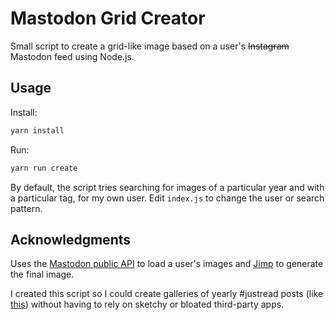 # Mastodon Grid Creator

Small script to create a grid-like image based on a user's ~~Instagram~~ Mastodon feed using Node.js.

## Usage

Install:

```bash
yarn install
```

Run:

```bash
yarn run create
```

By default, the script tries searching for images of a particular year and with a particular tag, for my own user. Edit `index.js` to change the user or search pattern.

## Acknowledgments

Uses the [Mastodon public API](https://docs-p.joinmastodon.org/client/public/) to load a user's images and [Jimp](https://github.com/oliver-moran/jimp) to generate the final image.

I created this script so I could create galleries of yearly #justread posts (like [this](https://mastodon.gamedev.place/@zeh/111683687853306480)) without having to rely on sketchy or bloated third-party apps.
